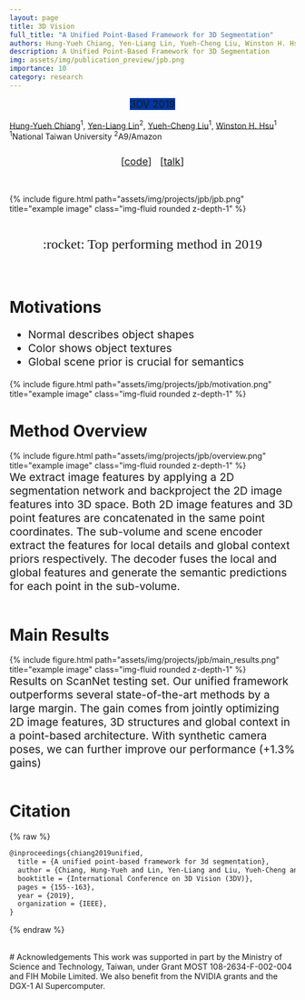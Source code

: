 ```yaml
---
layout: page
title: 3D Vision
full_title: "A Unified Point-Based Framework for 3D Segmentation"
authors: Hung-Yueh Chiang, Yen-Liang Lin, Yueh-Cheng Liu, Winston H. Hsu
description: A Unified Point-Based Framework for 3D Segmentation
img: assets/img/publication_preview/jpb.png
importance: 10
category: research
---
```


<div style="text-align: center; padding-bottom: 1rem;">
<abbr class="badge" style="background-color:#00369f; margin-left:0.1rem; margin-right:0.1rem; font-size:1.1rem;">3DV 2019</abbr>
</div>

<div class="authors"> <a href="https://hychiang.info">Hung-Yueh Chiang</a><sup>1</sup>, <a href="https://sites.google.com/view/yenlianglin">Yen-Liang Lin</a><sup>2</sup>, <a href="https://liu115.github.io/">Yueh-Cheng Liu</a><sup>1</sup>, <a href="https://winstonhsu.info/">Winston H. Hsu</a><sup>1</sup></div>
<div class="authors" style="padding-bottom: 0.5em;"><sup>1</sup>National Taiwan University
<sup>2</sup>A9/Amazon</div>

<div style="text-align: center; padding-bottom: 0.9em;">
<p style="font-size:1.1rem;">[<a href="https://github.com/ken012git/joint_point_based">code</a>] &nbsp; [<a href="https://www.youtube.com/watch?v=rqBcxw6iaD0">talk</a>]</p>
</div>


<br>
<div class="row">
    <div class="col-sm mt-3 mt-md-0">
        {% include figure.html path="assets/img/projects/jpb/jpb.png" title="example image" class="img-fluid rounded z-depth-1" %}
    </div>
</div>
<br>

<div style="text-align: center;">
    <p style="font-family: cursive; font-size:1.5rem">
    :rocket: Top performing method in 2019
    </p>
</div>

<br>

# Motivations

<div class="row">
    <div class="col-sm mt-3 mt-md-0">
    <ul style="font-size:1.2rem">
        <li>Normal describes object shapes</li>
        <li>Color shows object textures</li>
        <li>Global scene prior is crucial for semantics</li>
    </ul>
    </div>
    <div class="col-sm mt-3 mt-md-0">
        {% include figure.html path="assets/img/projects/jpb/motivation.png" title="example image" class="img-fluid rounded z-depth-1" %}
    </div>
</div>


# Method Overview

<div class="row">
    <div class="col-sm mt-3 mt-md-0">
        {% include figure.html path="assets/img/projects/jpb/overview.png" title="example image" class="img-fluid rounded z-depth-1" %}
    </div>
</div>
<div class="rows" style="font-size:1.2rem">
We extract image features by applying a 2D segmentation network and backproject the 2D image features into 3D space. Both 2D image features and 3D point features are concatenated in the same point coordinates. The sub-volume and scene encoder extract the features for local details and global context priors respectively. The decoder fuses the local and global features and generate the semantic predictions for each point in the sub-volume.
</div>

<br>

# Main Results

<div class="row">
    <div class="col-sm mt-3 mt-md-0">
        {% include figure.html path="assets/img/projects/jpb/main_results.png" title="example image" class="img-fluid rounded z-depth-1" %}
    </div>
</div>

<div class="rows" style="font-size:1.2rem">
Results on ScanNet testing set. Our unified framework outperforms several state-of-the-art methods by a large margin. The gain
comes from jointly optimizing 2D image features, 3D structures and global context in a point-based architecture. With synthetic camera
poses, we can further improve our performance (+1.3% gains)
</div>
<br>

# Citation
{% raw %}
```latex
@inproceedings{chiang2019unified,
  title = {A unified point-based framework for 3d segmentation},
  author = {Chiang, Hung-Yueh and Lin, Yen-Liang and Liu, Yueh-Cheng and Hsu, Winston H},
  booktitle = {International Conference on 3D Vision (3DV)},
  pages = {155--163},
  year = {2019},
  organization = {IEEE},
}
```
{% endraw %}

<br>
# Acknowledgements
This work was supported in part by the Ministry of Science and Technology, Taiwan, under Grant MOST 108-2634-F-002-004 and FIH Mobile Limited. We also benefit from the NVIDIA grants and the DGX-1 AI Supercomputer.